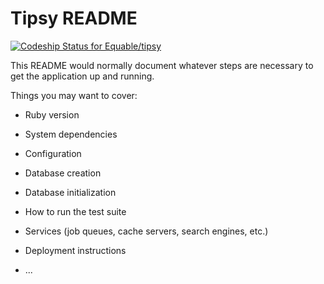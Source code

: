 # Tipsy README

[![Codeship Status for Equable/tipsy](https://app.codeship.com/projects/da2542a0-0ad5-0137-2264-72acf08820cf/status?branch=master)](https://app.codeship.com/projects/326289)

This README would normally document whatever steps are necessary to get the
application up and running.

Things you may want to cover:

* Ruby version

* System dependencies

* Configuration

* Database creation

* Database initialization

* How to run the test suite

* Services (job queues, cache servers, search engines, etc.)

* Deployment instructions

* ...
